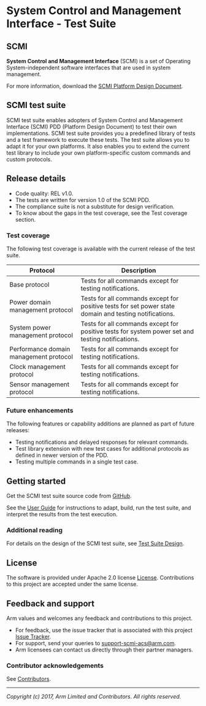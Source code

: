 # System Control and Management Interface - Test Suite

## SCMI
**System Control and Management Interface** (SCMI)  is a set of Operating System-independent software interfaces that are used in system management.

For more information, download the [SCMI Platform Design Document](http://infocenter.arm.com/help/index.jsp?topic=/com.arm.doc.den0056a/index.html).

## SCMI test suite
SCMI test suite enables adopters of System Control and Management Interface \(SCMI\) PDD \(Platform Design Document\) to test their own implementations. SCMI test suite provides you a predefined library of tests and a test framework to execute these tests. The test suite allows you to adapt it for your own platforms. It also enables you to extend the current test library to include your own platform-specific custom commands and custom protocols.

## Release details
 - Code quality: REL v1.0.
 - The tests are written for version 1.0 of the SCMI PDD.
 - The compliance suite is not a substitute for design verification.
 - To know about the gaps in the test coverage, see the Test coverage section.

### Test coverage

The following test coverage is available with the current release of the test suite.

| Protocol | Description |
| - | - |
| Base protocol | Tests for all commands except for testing notifications. |
| Power domain management protocol | Tests for all commands except for positive tests for set power state domain and testing notifications. |
| System power management protocol |    Tests for all commands except for positive tests for system power set and testing notifications. |
| Performance domain management protocol |    Tests for all commands except for testing notifications. |
| Clock management protocol |    Tests for all commands except for testing notifications. |
| Sensor management protocol | Tests for all commands except for testing notifications. |

### Future enhancements

The following features or capability additions are planned as part of future releases:
-   Testing notifications and delayed responses for relevant commands.
-   Test library extension with new test cases for additional protocols as defined in newer version of the PDD.
-   Testing multiple commands in a single test case.

## Getting started
Get the SCMI test suite source code from [GitHub](https://github.com/ARM-software/scmi-tests).

See the [User Guide] for instructions to adapt, build, run the test suite, and interpret the results from the test execution.

### Additional reading
For details on the design of the SCMI test suite, see [Test Suite Design].

## License
The software is provided under Apache 2.0 license [License]. Contributions to this project are accepted under the same license.

## Feedback and support
Arm values and welcomes any feedback and contributions to this project.

*   For feedback, use the issue tracker that is associated with this project [Issue Tracker](https://github.com/ARM-software/scmi-tests/issues).
*   For support, send your queries to [support-scmi-acs@arm.com](mailto:support-scmi-acs@arm.com).
*   Arm licensees can contact us directly through their partner managers.

### Contributor acknowledgements
See [Contributors].

- - - - - - - - - - - - - - - - - - - -

_Copyright (c) 2017, Arm Limited and Contributors. All rights reserved._

[License]:			./license.md "Apache 2.0 License for SCMI Test Suite"
[User Guide]:			./docs/user_guide.md "SCMI Test Suite User Guide"
[Test Suite Design]:		./docs/scmi_test_suite_design.md "SCMI Test Suite Design"
[Test Specification]:		./docs/scmi_test_specification.md "SCMI Test Specification"
[Contributors]:			./acknowledgements.md
